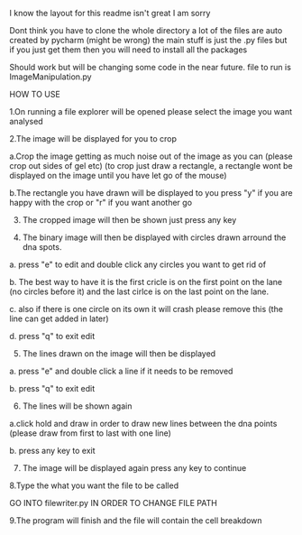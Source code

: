 I know the layout for this readme isn't great I am sorry

Dont think you have to clone the whole directory a lot of the files are auto created by pycharm (might be wrong) the main stuff is just the .py files but if you just get them then you will need to install all the packages

Should work but will be changing some code in the near future.
file to run is ImageManipulation.py

HOW TO USE

1.On running a file explorer will be opened please select the image you want analysed 

2.The image will be displayed for you to crop

  a.Crop the image getting as much noise out of the image as you can (please crop out sides of gel etc) (to crop just draw a rectangle,
     a rectangle wont be displayed on the image until you have let go of the mouse)
     
  b.The rectangle you have drawn will be displayed to you press "y" if you are happy with the crop or "r" if you want another go
  
3. The cropped image will then be shown just press any key

4. The binary image will then be displayed with circles drawn arround the dna spots.

  a. press "e" to edit and double click any circles you want to get rid of
  
  b. The best way to have it is the first cricle is on the first point on the lane (no circles before it) and the last cirlce is on the 
      last point on the lane.
      
  c. also if there is one circle on its own it will crash please remove this (the line can get added in later)
  
  d. press "q" to exit edit
  
5. The lines drawn on the image will then be displayed

  a.  press "e" and double click a line if it needs to be removed
  
  b. press "q" to exit edit
  
6. The lines will be shown again

  a.click hold and draw in order to draw new lines between the dna points (please draw from first to last with one line)
  
  b. press any key to exit
  
7. The image will be displayed again press any key to continue

8.Type the what you want the file to be called

GO INTO filewriter.py IN ORDER TO CHANGE FILE PATH 

9.The program will finish and the file will contain the cell breakdown
  
